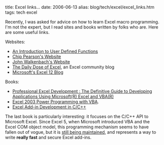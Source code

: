 title: Excel links...
date: 2006-06-13
alias: blog/tech/excel/excel_links.htm
tags: tech excel

Recently, I was asked for advice on how to learn Excel macro
programming.  I'm not the expert, but I read sites and books written
by folks who are. Here are some useful links.

Websites:

* <a href="http://www.vertex42.com/ExcelArticles/user-defined-functions.html">An Introduction to User Defined Functions</a>
* <a href="http://www.cpearson.com/excel.htm">Chip Pearson's Website</a>
* <a href="http://j-walk.com/ss/">John Walkenbach's Website</a>
* <a href="http://www.dailydoseofexcel.com/">The Daily Dose of Excel</a>, an Excel community blog
* <a href="http://blogs.msdn.com/excel/">Microsoft's Excel 12 Blog</a>

Books:
 
* <a href="http://www.amazon.com/gp/product/0321262506/103-2542116-2704610?v=glance&n=283155"> Professional Excel Development : The Definitive Guide to Developing Applications Using Microsoft(R) Excel and VBA(R)</a>
* <a href="http://www.amazon.com/gp/product/0764540726/ref=pd_bxgy_img_b/103-2542116-2704610?%5Fencoding=UTF8"> Excel 2003 Power Programming with VBA</a>.
* <a href="http://www.amazon.com/gp/product/0470024690/qid=1150141706/sr=1-1/ref=sr_1_1/103-2542116-2704610?s=books&v=glance&n=283155"> Excel Add-in Development in C/C++ </a>

The last book is particularly interesting: it focuses on the C/C++ API
to Microsoft Excel.  Since Excel 5, when Microsoft introduced VBA and
the Excel COM object model, this programming mechanism seems to have
fallen out of vogue, but it is <a
href="http://blogs.msdn.com/excel/archive/2006/01/03/508985.aspx">still
being maintained</a>, and represents a way to write <b>really fast</b>
and secure Excel add-ins.

